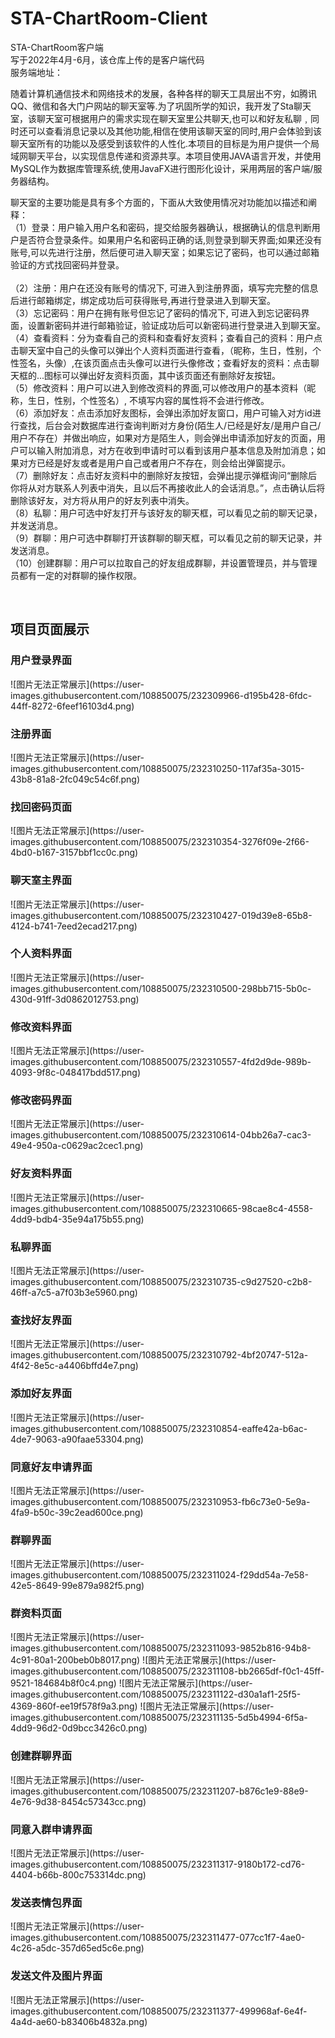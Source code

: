 # STA-ChartRoom-Client
STA-ChartRoom客户端
</br>
写于2022年4月-6月，该仓库上传的是客户端代码</br>
服务端地址：</br>
<p>随着计算机通信技术和网络技术的发展，各种各样的聊天工具层出不穷，如腾讯QQ、微信和各大门户网站的聊天室等.为了巩固所学的知识，我开发了Sta聊天室，该聊天室可根据用户的需求实现在聊天室里公共聊天,也可以和好友私聊﹐同时还可以查看消息记录以及其他功能,相信在使用该聊天室的同时,用户会体验到该聊天室所有的功能以及感受到该软件的人性化.本项目的目标是为用户提供一个局域网聊天平台，以实现信息传递和资源共享。本项目使用JAVA语言开发，并使用MySQL作为数据库管理系统,使用JavaFX进行图形化设计，采用两层的客户端/服务器结构。</p>
<p>聊天室的主要功能是具有多个方面的，下面从大致使用情况对功能加以描述和阐释：</br>
（1）登录：用户输入用户名和密码，提交给服务器确认，根据确认的信息判断用户是否符合登录条件。如果用户名和密码正确的话,则登录到聊天界面;如果还没有账号,可以先进行注册，然后便可进入聊天室；如果忘记了密码，也可以通过邮箱验证的方式找回密码并登录。</br></br>
（2）注册：用户在还没有账号的情况下, 可进入到注册界面，填写完完整的信息后进行邮箱绑定，绑定成功后可获得账号,再进行登录进入到聊天室。</br>
（3）忘记密码：用户在拥有账号但忘记了密码的情况下, 可进入到忘记密码界面，设置新密码并进行邮箱验证，验证成功后可以新密码进行登录进入到聊天室。</br>
（4）查看资料：分为查看自己的资料和查看好友资料；查看自己的资料：用户点击聊天室中自己的头像可以弹出个人资料页面进行查看，（昵称，生日，性别，个性签名，头像）,在该页面点击头像可以进行头像修改；查看好友的资料：点击聊天框的...图标可以弹出好友资料页面，其中该页面还有删除好友按钮。</br>
（5）修改资料：用户可以进入到修改资料的界面,可以修改用户的基本资料（昵称，生日，性别，个性签名）, 不填写内容的属性将不会进行修改。</br>
（6）添加好友：点击添加好友图标，会弹出添加好友窗口，用户可输入对方id进行查找，后台会对数据库进行查询判断对方身份(陌生人/已经是好友/是用户自己/用户不存在）并做出响应，如果对方是陌生人，则会弹出申请添加好友的页面，用户可以输入附加消息，对方在收到申请时可以看到该用户基本信息及附加消息；如果对方已经是好友或者是用户自己或者用户不存在，则会给出弹窗提示。</br>
（7）删除好友：点击好友资料中的删除好友按钮，会弹出提示弹框询问“删除后你将从对方联系人列表中消失，且以后不再接收此人的会话消息。”，点击确认后将删除该好友，对方将从用户的好友列表中消失。</br>
（8）私聊：用户可选中好友打开与该好友的聊天框，可以看见之前的聊天记录，并发送消息。</br>
（9）群聊：用户可选中群聊打开该群聊的聊天框，可以看见之前的聊天记录，并发送消息。</br>
（10）创建群聊：用户可以拉取自己的好友组成群聊，并设置管理员，并与管理员都有一定的对群聊的操作权限。</p>
<br/>
<h2>项目页面展示</h2>
<h3>用户登录界面</h3>
![图片无法正常展示](https://user-images.githubusercontent.com/108850075/232309966-d195b428-6fdc-44ff-8272-6feef16103d4.png)

<h3>注册界面</h3>
![图片无法正常展示](https://user-images.githubusercontent.com/108850075/232310250-117af35a-3015-43b8-81a8-2fc049c54c6f.png)

<h3>找回密码页面</h3>
![图片无法正常展示](https://user-images.githubusercontent.com/108850075/232310354-3276f09e-2f66-4bd0-b167-3157bbf1cc0c.png)


<h3>聊天室主界面</h3>
![图片无法正常展示](https://user-images.githubusercontent.com/108850075/232310427-019d39e8-65b8-4124-b741-7eed2ecad217.png)

<h3>个人资料界面</h3>
![图片无法正常展示](https://user-images.githubusercontent.com/108850075/232310500-298bb715-5b0c-430d-91ff-3d0862012753.png)

<h3>修改资料界面</h3>
![图片无法正常展示](https://user-images.githubusercontent.com/108850075/232310557-4fd2d9de-989b-4093-9f8c-048417bdd517.png)

<h3>修改密码界面</h3>
![图片无法正常展示](https://user-images.githubusercontent.com/108850075/232310614-04bb26a7-cac3-49e4-950a-c0629ac2cec1.png)

<h3>好友资料界面</h3>
![图片无法正常展示](https://user-images.githubusercontent.com/108850075/232310665-98cae8c4-4558-4dd9-bdb4-35e94a175b55.png)

<h3>私聊界面</h3>
![图片无法正常展示](https://user-images.githubusercontent.com/108850075/232310735-c9d27520-c2b8-46ff-a7c5-a7f03b3e5960.png)

<h3>查找好友界面</h3>
![图片无法正常展示](https://user-images.githubusercontent.com/108850075/232310792-4bf20747-512a-4f42-8e5c-a4406bffd4e7.png)

<h3>添加好友界面</h3>
![图片无法正常展示](https://user-images.githubusercontent.com/108850075/232310854-eaffe42a-b6ac-4de7-9063-a90faae53304.png)

<h3>同意好友申请界面</h3>
![图片无法正常展示](https://user-images.githubusercontent.com/108850075/232310953-fb6c73e0-5e9a-4fa9-b50c-39c2ead600ce.png)

<h3>群聊界面</h3>
![图片无法正常展示](https://user-images.githubusercontent.com/108850075/232311024-f29dd54a-7e58-42e5-8649-99e879a982f5.png)

<h3>群资料页面</h3>
![图片无法正常展示](https://user-images.githubusercontent.com/108850075/232311093-9852b816-94b8-4c91-80a1-200beb0b8017.png)
![图片无法正常展示](https://user-images.githubusercontent.com/108850075/232311108-bb2665df-f0c1-45ff-9521-184684b8f0c4.png)
![图片无法正常展示](https://user-images.githubusercontent.com/108850075/232311122-d30a1af1-25f5-4369-860f-ee19f578f9a3.png)
![图片无法正常展示](https://user-images.githubusercontent.com/108850075/232311135-5d5b4994-6f5a-4dd9-96d2-0d9bcc3426c0.png)

<h3>创建群聊界面</h3>
![图片无法正常展示](https://user-images.githubusercontent.com/108850075/232311207-b876c1e9-88e9-4e76-9d38-8454c57343cc.png)

<h3>同意入群申请界面</h3>
![图片无法正常展示](https://user-images.githubusercontent.com/108850075/232311317-9180b172-cd76-4404-b66b-800c753314dc.png)

<h3>发送表情包界面</h3>
![图片无法正常展示](https://user-images.githubusercontent.com/108850075/232311477-077cc1f7-4ae0-4c26-a5dc-357d65ed5c6e.png)

<h3>发送文件及图片界面</h3>
![图片无法正常展示](https://user-images.githubusercontent.com/108850075/232311377-499968af-6e4f-4a4d-ae60-b83406b4832a.png)

